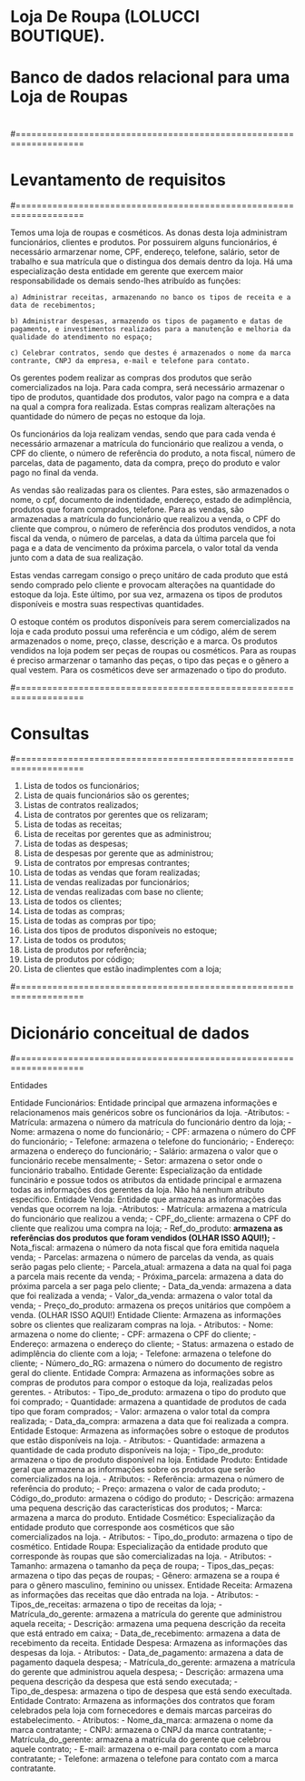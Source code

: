 #        Loja De Roupa (LOLUCCI BOUTIQUE). 
# Banco de dados relacional para uma Loja de Roupas
# 
#===================================================================
# Levantamento de requisitos
#===================================================================

Temos uma loja de roupas e cosméticos. 
As donas desta loja administram funcionários,  clientes e produtos. Por possuirem alguns funcionários, é necessário armarzenar nome, CPF, endereço, telefone, salário, setor de trabalho e sua matrícula que o distingua dos demais dentro da loja. Há uma especialização desta entidade em gerente que exercem maior responsabilidade os demais sendo-lhes atribuído as funções:

    a) Administrar receitas, armazenando no banco os tipos de receita e a data de recebimentos;
    
    b) Administrar despesas, armazendo os tipos de pagamento e datas de pagamento, e investimentos realizados para a manutenção e melhoria da qualidade do atendimento no espaço;
    
    c) Celebrar contratos, sendo que destes é armazenados o nome da marca contrante, CNPJ da empresa, e-mail e telefone para contato.
Os gerentes podem realizar as compras dos produtos que serão comercializados na loja. Para cada compra, será necessário armazenar o tipo de produtos, quantidade dos produtos, valor pago na compra e a data na qual a compra fora realizada. Estas compras realizam alterações na quantidade do número de peças no estoque da loja.

Os funcionários da loja realizam vendas, sendo que para cada venda é necessário armazenar a matrícula do funcionário que realizou a venda, o CPF do cliente, o número de referência do produto, a nota fiscal, número de parcelas, data de pagamento, data da compra, preço do produto e valor pago no final da venda.

As vendas são realizadas para os clientes. Para estes, são armazenados o nome, o cpf, documento de indentidade, endereço, estado de adimplência, produtos que foram comprados, telefone. Para as vendas, são armazenadas a matrícula do funcionário que realizou a venda, o CPF do cliente que comprou, o número de referência dos produtos vendidos, a nota fiscal da venda, o número de parcelas, a data da última parcela que foi paga e a data de vencimento da próxima parcela, o valor total da venda junto com a data de sua realização.

Estas vendas carregam consigo o preço unitáro de cada produto que está sendo comprado pelo cliente e provocam alterações na quantidade do estoque da loja. Este último, por sua vez, armazena os tipos de produtos disponíveis e mostra suas respectivas quantidades.

O estoque contém os produtos disponíveis para serem comercializados na loja e cada produto possui uma referência e um código, além de serem armazenados o nome, preço, classe, descrição e a marca. Os produtos vendidos na loja podem ser peças de roupas ou cosméticos. Para as roupas é preciso armarzenar o tamanho das peças, o tipo das peças e o gênero a qual vestem. Para os cosméticos deve ser armazenado o tipo do produto.

#===================================================================
# Consultas
#===================================================================

1. Lista de todos os funcionários;
2. Lista de quais funcionários são os gerentes;
3. Listas de contratos realizados;
4. Lista de contratos por gerentes que os relizaram;
5. Lista de todas as receitas;
6. Lista de receitas por gerentes que as administrou;
7. Lista de todas as despesas;
8. Lista de despesas por gerente que as administrou;
10. Lista de contratos por empresas contrantes;
11. Lista de todas as vendas que foram realizadas;
12. Lista de vendas realizadas por funcionários;
13. Lista de vendas realizadas com base no cliente;
14. Lista de todos os clientes;
15. Lista de todas as compras;
16. Lista de todas as compras por tipo;
17. Lista dos tipos de produtos disponíveis no estoque;
18. Lista de todos os produtos;
19. Lista de produtos por referência;
20. Lista de produtos por código;
21. Lista de clientes que estão inadimplentes com a loja;

#===================================================================
# Dicionário conceitual de dados
#===================================================================

Entidades

Entidade Funcionários:
    Entidade principal que armazena informações e relacionamenos mais genéricos sobre os funcionários da loja.
    -Atributos:
        - Matrícula: armazena o número da matrícula do funcionário dentro da loja;
        - Nome: armazena o nome do funcionário;
        - CPF: armazena o número do CPF do funcionário;
        - Telefone: armazena o telefone do funcionário;
        - Endereço: armazena o endereço do funcionário;
        - Salário: armazena o valor que o funcionário recebe mensalmente;
        - Setor: armazena o setor onde o funcionário trabalho.
Entidade Gerente:
    Especialização da entidade funcinário e possue todos os atributos da entidade principal e armazena todas as informações dos gerentes da loja. Não há nenhum atributo específico.
Entidade Venda:
    Entidade que armazena as informações das vendas que ocorrem na loja. 
    -Atributos:
    - Matrícula: armazena a matrícula do funcionário que realizou a venda;
    - CPF_do_cliente: armazena o CPF do cliente que realizou uma compra na loja;
    - Ref_do_produto: **armazena as referências dos produtos que foram vendidos (OLHAR ISSO AQUI!);**
    - Nota_fiscal: armazena o número da nota fiscal que fora emitida naquela venda;
    - Parcelas: armazena o número de parcelas da venda, as quais serão pagas pelo cliente;
    - Parcela_atual: armazena a data na qual foi paga a parcela mais recente da venda;
    - Próxima_parcela: armazena a data do próxima parcela a ser paga pelo cliente;
    - Data_da_venda: armazena a data que foi realizada a venda;
    - Valor_da_venda: armazena o valor total da venda;
    - Preço_do_produto: armazena os preços unitários que compõem a venda. (OLHAR ISSO AQUI!)
Entidade Cliente:
    Armazena as informações sobre os clientes que realizaram compras na loja.
    - Atributos:
    -  Nome: armazena o nome do cliente;
    -  CPF: armazena o CPF do cliente;
    -  Endereço: armazena o endereço do cliente;
    -  Status: armazena o estado de adimplência do cliente com a loja;
    -  Telefone: armazena o telefone do cliente;
    -  Número_do_RG: armazena o número do documento de registro geral do cliente.
Entidade Compra:
    Armazena as informações sobre as compras de produtos para compor o estoque da loja, realizadas pelos gerentes.
    - Atributos:
    - Tipo_de_produto: armazena o tipo do produto que foi comprado;
    - Quantidade: armazena a quantidade de produtos de cada tipo que foram comprados;
    - Valor: armazena o valor total da compra realizada;
    - Data_da_compra: armazena a data que foi realizada a compra.
Entidade Estoque:
    Armazena as informações sobre o estoque de produtos que estão disponíveis na loja.
    - Atributos:
    - Quantidade: armazena a quantidade de cada produto disponíveis na loja;
    - Tipo_de_produto: armazena o tipo de produto disponível na loja.
Entidade Produto:
    Entidade geral que armazena as informações sobre os produtos que serão comercializados na loja.
    - Atributos:
    - Referência: armazena o número de referência do produto;
    - Preço: armazena o valor de cada produto;
    - Código_do_produto: armazena o código do produto;
    - Descrição: armazena uma pequena descrição das características dos produtos;
    - Marca: armazena a marca do produto.
Entidade Cosmético:
    Especialização da entidade produto que corresponde aos cosméticos que são comercializados na loja.
    - Atributos:
    - Tipo_do_produto: armazena o tipo de cosmético.
Entidade Roupa:
    Especialização da entidade produto que corresponde às roupas que são comercializadas na loja.
    - Atributos:
    - Tamanho: armazena o tamanho da peça de roupa;
    - Tipos_das_peças: armazena o tipo das peças de roupas;
    - Gênero: armazena se a roupa é para o gênero masculino, feminino ou unissex.
Entidade Receita:
    Armazena as informações das receitas que dão entrada na loja.
    - Atributos:
    - Tipos_de_receitas: armazena o tipo de receitas da loja;
    - Matrícula_do_gerente: armazena a matrícula do gerente que administrou aquela receita;
    - Descrição: armazena uma pequena descrição da receita que está entrado em caixa;
    - Data_de_recebimento: armazena a data de recebimento da receita.
Entidade Despesa:
    Armazena as informações das despesas da loja.
    - Atributos:
    - Data_de_pagamento: armazena a data de pagamento daquela despesa;
    - Matrícula_do_gerente: armazena a matrícula do gerente que administrou aquela despesa; 
    - Descrição: armazena uma pequena descrição da despesa que está sendo executada;
    - Tipo_de_despesa: armazena o tipo de despesa que está sendo execultada.
Entidade Contrato:
    Armazena as informações dos contratos que foram celebrados pela loja com fornecedores e demais marcas parceiras do estabelecimento.
    - Atributos:
    - Nome_da_marca: armazena o nome da marca contratante;
    - CNPJ: armazena o CNPJ da marca contratante;
    - Matrícula_do_gerente: armazena a matrícula do gerente que celebrou aquele contrato;
    - E-mail: armazena o e-mail para contato com a marca contratante;
    - Telefone: armazena o telefone para contato com a marca contratante.
 
